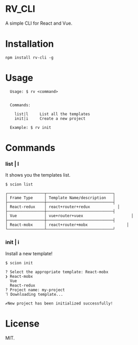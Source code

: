 # RV_CLI
A simple CLI for React and Vue.

# Installation
```
npm install rv-cli -g
```

# Usage
```
  Usage: $ rv <command>


  Commands:

    list|l     List all the templates
    init|i     Create a new project

  Example: $ rv init
```

# Commands

### list | l
It shows you the templates list.
```
$ scion list

┌────────────────┬─────────────────────────────┐
│ Frame Type     │ Template Name/description   │
├────────────────┼─────────────────────────────┤
│ React-redux    │ react+router+redux 		   	 │
├────────────────┼─────────────────────────────┤
│ Vue            │ vue+router+vuex 					   │
├────────────────┼─────────────────────────────┤
│ React-mobx     │ react+router+mobx	  			 │
└────────────────┴─────────────────────────────┘
```

### init | i
Install a new template!
```
$ scion init

? Select the appropriate template: React-mobx
❯ React-mobx
  Vue
  React-redux
? Project name: my-project
⠹ Downloading template...

✔New project has been initialized successfully!
```

# License
MIT.









